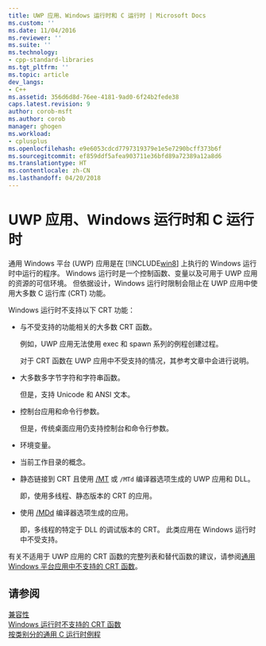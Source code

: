 ```yaml
---
title: UWP 应用、Windows 运行时和 C 运行时 | Microsoft Docs
ms.custom: ''
ms.date: 11/04/2016
ms.reviewer: ''
ms.suite: ''
ms.technology:
- cpp-standard-libraries
ms.tgt_pltfrm: ''
ms.topic: article
dev_langs:
- C++
ms.assetid: 356d6d8d-76ee-4181-9ad0-6f24b2fede38
caps.latest.revision: 9
author: corob-msft
ms.author: corob
manager: ghogen
ms.workload:
- cplusplus
ms.openlocfilehash: e9e6053cdcd7797319379e1e5e7290bcff373b6f
ms.sourcegitcommit: ef859ddf5afea903711e36bfd89a72389a12a8d6
ms.translationtype: HT
ms.contentlocale: zh-CN
ms.lasthandoff: 04/20/2018
---
```

# <a name="uwp-apps-the-windows-runtime-and-the-c-run-time"></a>UWP 应用、Windows 运行时和 C 运行时

通用 Windows 平台 (UWP) 应用是在 [!INCLUDE[win8](../build/reference/includes/win8_md.md)] 上执行的 Windows 运行时中运行的程序。 Windows 运行时是一个控制函数、变量以及可用于 UWP 应用的资源的可信环境。 但依据设计，Windows 运行时限制会阻止在 UWP 应用中使用大多数 C 运行库 (CRT) 功能。

Windows 运行时不支持以下 CRT 功能：

- 与不受支持的功能相关的大多数 CRT 函数。

   例如，UWP 应用无法使用 exec 和 spawn 系列的例程创建过程。

   对于 CRT 函数在 UWP 应用中不受支持的情况，其参考文章中会进行说明。

- 大多数多字节字符和字符串函数。

   但是，支持 Unicode 和 ANSI 文本。

- 控制台应用和命令行参数。

   但是，传统桌面应用仍支持控制台和命令行参数。

- 环境变量。

- 当前工作目录的概念。

- 静态链接到 CRT 且使用 [/MT](../build/reference/md-mt-ld-use-run-time-library.md) 或 `/MTd` 编译器选项生成的 UWP 应用和 DLL。

   即，使用多线程、静态版本的 CRT 的应用。

- 使用 [/MDd](../build/reference/md-mt-ld-use-run-time-library.md) 编译器选项生成的应用。

   即，多线程的特定于 DLL 的调试版本的 CRT。 此类应用在 Windows 运行时中不受支持。

有关不适用于 UWP 应用的 CRT 函数的完整列表和替代函数的建议，请参阅[通用 Windows 平台应用中不支持的 CRT 函数](../cppcx/crt-functions-not-supported-in-universal-windows-platform-apps.md)。

## <a name="see-also"></a>请参阅

[兼容性](../c-runtime-library/compatibility.md)<br/>
[Windows 运行时不支持的 CRT 函数](../c-runtime-library/windows-runtime-unsupported-crt-functions.md)<br/>
[按类别分的通用 C 运行时例程](../c-runtime-library/run-time-routines-by-category.md)<br/>
